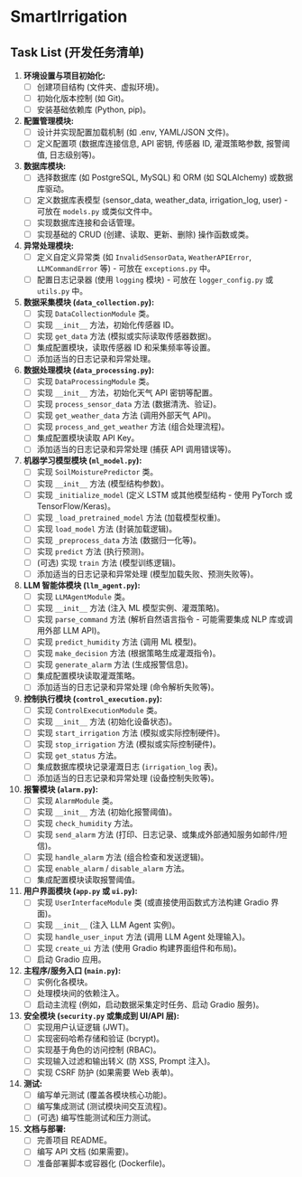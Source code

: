 # SmartIrrigation
## Task List (开发任务清单)

1.  **环境设置与项目初始化:**
    * [ ] 创建项目结构 (文件夹、虚拟环境)。
    * [ ] 初始化版本控制 (如 Git)。
    * [ ] 安装基础依赖库 (Python, pip)。
2.  **配置管理模块:**
    * [ ] 设计并实现配置加载机制 (如 .env, YAML/JSON 文件)。
    * [ ] 定义配置项 (数据库连接信息, API 密钥, 传感器 ID, 灌溉策略参数, 报警阈值, 日志级别等)。
3.  **数据库模块:**
    * [ ] 选择数据库 (如 PostgreSQL, MySQL) 和 ORM (如 SQLAlchemy) 或数据库驱动。
    * [ ] 定义数据库表模型 (sensor\_data, weather\_data, irrigation\_log, user) - 可放在 `models.py` 或类似文件中。
    * [ ] 实现数据库连接和会话管理。
    * [ ] 实现基础的 CRUD (创建、读取、更新、删除) 操作函数或类。
4.  **异常处理模块:**
    * [ ] 定义自定义异常类 (如 `InvalidSensorData`, `WeatherAPIError`, `LLMCommandError` 等) - 可放在 `exceptions.py` 中。
    * [ ] 配置日志记录器 (使用 `logging` 模块) - 可放在 `logger_config.py` 或 `utils.py` 中。
5.  **数据采集模块 (`data_collection.py`):**
    * [ ] 实现 `DataCollectionModule` 类。
    * [ ] 实现 `__init__` 方法，初始化传感器 ID。
    * [ ] 实现 `get_data` 方法 (模拟或实际读取传感器数据)。
    * [ ] 集成配置模块，读取传感器 ID 和采集频率等设置。
    * [ ] 添加适当的日志记录和异常处理。
6.  **数据处理模块 (`data_processing.py`):**
    * [ ] 实现 `DataProcessingModule` 类。
    * [ ] 实现 `__init__` 方法，初始化天气 API 密钥等配置。
    * [ ] 实现 `process_sensor_data` 方法 (数据清洗、验证)。
    * [ ] 实现 `get_weather_data` 方法 (调用外部天气 API)。
    * [ ] 实现 `process_and_get_weather` 方法 (组合处理流程)。
    * [ ] 集成配置模块读取 API Key。
    * [ ] 添加适当的日志记录和异常处理 (捕获 API 调用错误等)。
7.  **机器学习模型模块 (`ml_model.py`):**
    * [ ] 实现 `SoilMoisturePredictor` 类。
    * [ ] 实现 `__init__` 方法 (模型结构参数)。
    * [ ] 实现 `_initialize_model` (定义 LSTM 或其他模型结构 - 使用 PyTorch 或 TensorFlow/Keras)。
    * [ ] 实现 `_load_pretrained_model` 方法 (加载模型权重)。
    * [ ] 实现 `load_model` 方法 (封装加载逻辑)。
    * [ ] 实现 `_preprocess_data` 方法 (数据归一化等)。
    * [ ] 实现 `predict` 方法 (执行预测)。
    * [ ] (可选) 实现 `train` 方法 (模型训练逻辑)。
    * [ ] 添加适当的日志记录和异常处理 (模型加载失败、预测失败等)。
8.  **LLM 智能体模块 (`llm_agent.py`):**
    * [ ] 实现 `LLMAgentModule` 类。
    * [ ] 实现 `__init__` 方法 (注入 ML 模型实例、灌溉策略)。
    * [ ] 实现 `parse_command` 方法 (解析自然语言指令 - 可能需要集成 NLP 库或调用外部 LLM API)。
    * [ ] 实现 `predict_humidity` 方法 (调用 ML 模型)。
    * [ ] 实现 `make_decision` 方法 (根据策略生成灌溉指令)。
    * [ ] 实现 `generate_alarm` 方法 (生成报警信息)。
    * [ ] 集成配置模块读取灌溉策略。
    * [ ] 添加适当的日志记录和异常处理 (命令解析失败等)。
9.  **控制执行模块 (`control_execution.py`):**
    * [ ] 实现 `ControlExecutionModule` 类。
    * [ ] 实现 `__init__` 方法 (初始化设备状态)。
    * [ ] 实现 `start_irrigation` 方法 (模拟或实际控制硬件)。
    * [ ] 实现 `stop_irrigation` 方法 (模拟或实际控制硬件)。
    * [ ] 实现 `get_status` 方法。
    * [ ] 集成数据库模块记录灌溉日志 (`irrigation_log` 表)。
    * [ ] 添加适当的日志记录和异常处理 (设备控制失败等)。
10. **报警模块 (`alarm.py`):**
    * [ ] 实现 `AlarmModule` 类。
    * [ ] 实现 `__init__` 方法 (初始化报警阈值)。
    * [ ] 实现 `check_humidity` 方法。
    * [ ] 实现 `send_alarm` 方法 (打印、日志记录、或集成外部通知服务如邮件/短信)。
    * [ ] 实现 `handle_alarm` 方法 (组合检查和发送逻辑)。
    * [ ] 实现 `enable_alarm` / `disable_alarm` 方法。
    * [ ] 集成配置模块读取报警阈值。
11. **用户界面模块 (`app.py` 或 `ui.py`):**
    * [ ] 实现 `UserInterfaceModule` 类 (或直接使用函数式方法构建 Gradio 界面)。
    * [ ] 实现 `__init__` (注入 LLM Agent 实例)。
    * [ ] 实现 `handle_user_input` 方法 (调用 LLM Agent 处理输入)。
    * [ ] 实现 `create_ui` 方法 (使用 Gradio 构建界面组件和布局)。
    * [ ] 启动 Gradio 应用。
12. **主程序/服务入口 (`main.py`):**
    * [ ] 实例化各模块。
    * [ ] 处理模块间的依赖注入。
    * [ ] 启动主流程 (例如，启动数据采集定时任务、启动 Gradio 服务)。
13. **安全模块 (`security.py` 或集成到 UI/API 层):**
    * [ ] 实现用户认证逻辑 (JWT)。
    * [ ] 实现密码哈希存储和验证 (bcrypt)。
    * [ ] 实现基于角色的访问控制 (RBAC)。
    * [ ] 实现输入过滤和输出转义 (防 XSS, Prompt 注入)。
    * [ ] 实现 CSRF 防护 (如果需要 Web 表单)。
14. **测试:**
    * [ ] 编写单元测试 (覆盖各模块核心功能)。
    * [ ] 编写集成测试 (测试模块间交互流程)。
    * [ ] (可选) 编写性能测试和压力测试。
15. **文档与部署:**
    * [ ] 完善项目 README。
    * [ ] 编写 API 文档 (如果需要)。
    * [ ] 准备部署脚本或容器化 (Dockerfile)。
